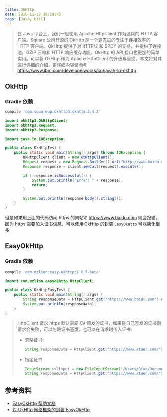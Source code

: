 ```yaml
---
title: OkHttp
date: 2016-11-27 18:14:43
tags: [Java, Util]
---
```


> 在 Java 平台上，我们一般使用 Apache HttpClient 作为通常的 HTTP 客户端。Square 公司开源的 OkHttp 是一个更先进的专注于连接效率的 HTTP 客户端。OkHttp 提供了对 HTTP/2 和 SPDY 的支持，并提供了连接池，GZIP 压缩和 HTTP 响应缓存功能。OkHttp 的 API 接口也更加的简单实用。可以将 OkHttp 作为 Apache HttpClient 的升级与替换，本文将对其进行详细的介绍，更详细内容请参考 <https://www.ibm.com/developerworks/cn/java/j-lo-okhttp>

<!--more-->

## OkHttp

### Gradle 依赖

```groovy
compile 'com.squareup.okhttp3:okhttp:3.4.2'
```

```java
import okhttp3.OkHttpClient;
import okhttp3.Request;
import okhttp3.Response;

import java.io.IOException;

public class OkHttpTest {
    public static void main(String[] args) throws IOException {
        OkHttpClient client = new OkHttpClient();
        Request request = new Request.Builder().url("http://www.baidu.com").build();
        Response response = client.newCall(request).execute();

        if (!response.isSuccessful()) {
            System.out.println("Error: " + response);
            return;
        }

        System.out.println(response.body().string());
    }
}
```

但是如果用上面的代码访问 https 的网站如 https://www.baidu.com 则会报错，因为 https 需要加入证书信息，可以使用 OkHttp 的封装 `EasyOkHttp` 可以简化很多

## EasyOkHttp

### Gradle 依赖

```groovy
compile 'com.mzlion:easy-okhttp:1.0.7-beta'
```

```java
import com.mzlion.easyokhttp.HttpClient;

public class OkHttpEasyTest {
    public static void main(String[] args) {
        String responseData = HttpClient.get("https://www.baidu.com").execute().asString(); // 自动处理 CA 签发的证书
        System.out.println(responseData);
    }
}
```

> HttpClient 请求 https 默认需要 CA 颁发的证书，如果是自己签发的证书则请求会失败，可以忽略证书签发，也可以在请求时传入证书:
>
> * 忽略证书:
>
>   ```java
>   String responseData = HttpClient.get("https://www.xtuer.com/").https().execute().asString(); // https() 没有参数
>   ```
>
> * 指定证书:
>
>   ```java
>   InputStream sslInput = new FileInputStream("/Users/Biao/Documents/workspace/Java/https-cert/server.crt");
>   String responseData = HttpClient.get("https://www.xtuer.com/").https(sslInput).execute().asString(); // https() 的参数为证书的 input stream
>   ```

## 参考资料

* [EasyOkHttp 帮助文档](https://www.w3cschool.cn/easyokhttp)
* [对 OkHttp 网络框架的封装 EasyOkHttp](http://www.oschina.net/p/easy-okhttp?fromerr=vg7BzejC)

